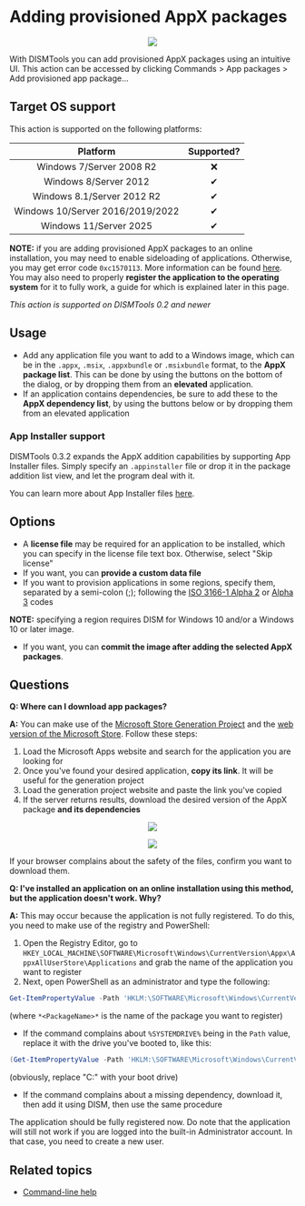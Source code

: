 # Adding provisioned AppX packages

<p align="center">
	<img src="../../../res/img_tasks/appx/add_provisionedappxpackage.png" />
</p>

With DISMTools you can add provisioned AppX packages using an intuitive UI. This action can be accessed by clicking Commands > App packages > Add provisioned app package...

## Target OS support

This action is supported on the following platforms:

| Platform | Supported? |
|:--:|:--:|
| Windows 7/Server 2008 R2 | ❌ |
| Windows 8/Server 2012 | ✔ |
| Windows 8.1/Server 2012 R2 | ✔ |
| Windows 10/Server 2016/2019/2022 | ✔ |
| Windows 11/Server 2025 | ✔ |

**NOTE:** if you are adding provisioned AppX packages to an online installation, you may need to enable sideloading of applications. Otherwise, you may get error code `0xc1570113`. More information can be found [here](https://learn.microsoft.com/en-us/windows-hardware/manufacture/desktop/sideload-apps-with-dism-s14?view=windows-11#configure-pcs-for-developing-windows-apps). You may also need to properly **register the application to the operating system** for it to fully work, a guide for which is explained later in this page.

<i>This action is supported on DISMTools 0.2 and newer</i>

## Usage

- Add any application file you want to add to a Windows image, which can be in the `.appx`, `.msix`, `.appxbundle` or `.msixbundle` format, to the **AppX package list**. This can be done by using the buttons on the bottom of the dialog, or by dropping them from an **elevated** application.
- If an application contains dependencies, be sure to add these to the **AppX dependency list**, by using the buttons below or by dropping them from an elevated application

### App Installer support

DISMTools 0.3.2 expands the AppX addition capabilities by supporting App Installer files. Simply specify an `.appinstaller` file or drop it in the package addition list view, and let the program deal with it.

You can learn more about App Installer files [here](./appx.md#app-installer-files).

## Options

- A **license file** may be required for an application to be installed, which you can specify in the license file text box. Otherwise, select "Skip license"
- If you want, you can **provide a custom data file**
- If you want to provision applications in some regions, specify them, separated by a semi-colon (;); following the [ISO 3166-1 Alpha 2](https://en.wikipedia.org/wiki/ISO_3166-1) or [Alpha 3](https://en.wikipedia.org/wiki/ISO_3166-1) codes

**NOTE:** specifying a region requires DISM for Windows 10 and/or a Windows 10 or later image.

- If you want, you can **commit the image after adding the selected AppX packages**.

## Questions

**Q: Where can I download app packages?**

**A:** You can make use of the [Microsoft Store Generation Project](https://store.rg-adguard.net/) and the [web version of the Microsoft Store](https://apps.microsoft.com/store/apps). Follow these steps:

1. Load the Microsoft Apps website and search for the application you are looking for
2. Once you've found your desired application, **copy its link**. It will be useful for the generation project
3. Load the generation project website and paste the link you've copied
4. If the server returns results, download the desired version of the AppX package **and its dependencies**

<p align="center">
	<img src="../../../res/img_tasks/appx/microsoft_apps.png" />
</p>

<p align="center">
	<img src="../../../res/img_tasks/appx/store_rg-adguard.png" />
</p>

If your browser complains about the safety of the files, confirm you want to download them.

**Q: I've installed an application on an online installation using this method, but the application doesn't work. Why?**

**A:** This may occur because the application is not fully registered. To do this, you need to make use of the registry and PowerShell:

1. Open the Registry Editor, go to `HKEY_LOCAL_MACHINE\SOFTWARE\Microsoft\Windows\CurrentVersion\Appx\AppxAllUserStore\Applications` and grab the name of the application you want to register
2. Next, open PowerShell as an administrator and type the following:

```powershell
Get-ItemPropertyValue -Path 'HKLM:\SOFTWARE\Microsoft\Windows\CurrentVersion\Appx\AppxAllUserStore\Applications\*<PackageName>*\' -Name "Path" | Add-AppxPackage -DisableDevelopmentMode -Register
```

(where `*<PackageName>*` is the name of the package you want to register)

- If the command complains about `%SYSTEMDRIVE%` being in the `Path` value, replace it with the drive you've booted to, like this:

```powershell
(Get-ItemPropertyValue -Path 'HKLM:\SOFTWARE\Microsoft\Windows\CurrentVersion\Appx\AppxAllUserStore\Applications\*<PackageName>*\' -Name "Path").Replace('%SYSTEMDRIVE%', 'C:').Trim() | Add-AppxPackage -DisableDevelopmentMode -Register
```

(obviously, replace "C:" with your boot drive)

- If the command complains about a missing dependency, download it, then add it using DISM, then use the same procedure

The application should be fully registered now. Do note that the application will still not work if you are logged into the built-in Administrator account. In that case, you need to create a new user.

## Related topics

- [Command-line help](https://example.com)